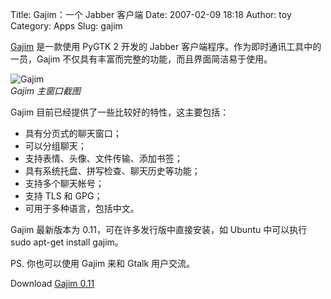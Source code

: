 Title: Gajim：一个 Jabber 客户端
Date: 2007-02-09 18:18
Author: toy
Category: Apps
Slug: gajim

[Gajim](http://www.gajim.org/) 是一款使用 PyGTK 2 开发的 Jabber
客户端程序。作为即时通讯工具中的一员，Gajim
不仅具有丰富而完整的功能，而且界面简洁易于使用。

![Gajim](http://i.linuxtoy.org/i/2007/02/gajim.jpg)  
*Gajim 主窗口截图*

Gajim 目前已经提供了一些比较好的特性，这主要包括：

-   具有分页式的聊天窗口；
-   可以分组聊天；
-   支持表情、头像、文件传输、添加书签；
-   具有系统托盘、拼写检查、聊天历史等功能；
-   支持多个聊天帐号；
-   支持 TLS 和 GPG；
-   可用于多种语言，包括中文。

Gajim 最新版本为 0.11，可在许多发行版中直接安装，如 Ubuntu 中可以执行
sudo apt-get install gajim。

PS. 你也可以使用 Gajim 来和 Gtalk 用户交流。

Download [Gajim 0.11](http://www.gajim.org/downloads.php?lang=en)
